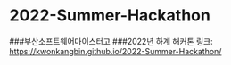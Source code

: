 # 2022-Summer-Hackathon
###부산소프트웨어마이스터고 
###2022년 하계 해커톤 링크: https://kwonkangbin.github.io/2022-Summer-Hackathon/

